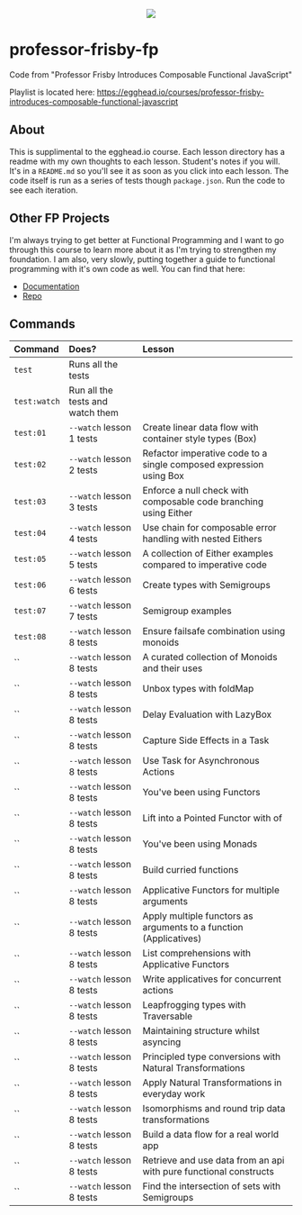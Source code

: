 <p align="center">
  <img src="https://raw.githubusercontent.com/mrpotatoes/professor-frisby-fp/master/assets/fp-professor-frisby.jpg" />
</p>

# professor-frisby-fp
Code from "Professor Frisby Introduces Composable Functional JavaScript"

Playlist is located here: https://egghead.io/courses/professor-frisby-introduces-composable-functional-javascript

## About
This is supplimental to the egghead.io course. Each lesson directory has a readme with my own thoughts to each lesson. Student's notes if you will. It's in a `README.md` so you'll see it as soon as you click into each lesson. The code itself is run as a series of tests though `package.json`. Run the code to see each iteration.

## Other FP Projects
I'm always trying to get better at Functional Programming and I want to go through this course to learn more about it as I'm trying to strengthen my foundation. I am also, very slowly, putting together a guide to functional programming with it's own code as well. You can find that here: 

* [Documentation](https://mrpotatoes.github.io/functional-programming-in-js-reference)
* [Repo](https://github.com/mrpotatoes/functional-programming-in-js-reference)

## Commands
| Command | Does? | Lesson | 
|:------|:------------|:---|
| `test` | Runs all the tests |
| `test:watch` | Run all the tests and watch them |
| `test:01` | `--watch` lesson 1 tests | Create linear data flow with container style types (Box) | 
| `test:02` | `--watch` lesson 2 tests | Refactor imperative code to a single composed expression using Box |
| `test:03` | `--watch` lesson 3 tests | Enforce a null check with composable code branching using Either |
| `test:04` | `--watch` lesson 4 tests | Use chain for composable error handling with nested Eithers |
| `test:05` | `--watch` lesson 5 tests | A collection of Either examples compared to imperative code |
| `test:06` | `--watch` lesson 6 tests | Create types with Semigroups |
| `test:07` | `--watch` lesson 7 tests | Semigroup examples |
| `test:08` | `--watch` lesson 8 tests | Ensure failsafe combination using monoids |
| `` | `--watch` lesson 8 tests | A curated collection of Monoids and their uses | 
| `` | `--watch` lesson 8 tests | Unbox types with foldMap | 
| `` | `--watch` lesson 8 tests | Delay Evaluation with LazyBox | 
| `` | `--watch` lesson 8 tests | Capture Side Effects in a Task | 
| `` | `--watch` lesson 8 tests | Use Task for Asynchronous Actions | 
| `` | `--watch` lesson 8 tests | You've been using Functors | 
| `` | `--watch` lesson 8 tests | Lift into a Pointed Functor with of | 
| `` | `--watch` lesson 8 tests | You've been using Monads | 
| `` | `--watch` lesson 8 tests | Build curried functions | 
| `` | `--watch` lesson 8 tests | Applicative Functors for multiple arguments | 
| `` | `--watch` lesson 8 tests | Apply multiple functors as arguments to a function (Applicatives) | 
| `` | `--watch` lesson 8 tests | List comprehensions with Applicative Functors | 
| `` | `--watch` lesson 8 tests | Write applicatives for concurrent actions | 
| `` | `--watch` lesson 8 tests | Leapfrogging types with Traversable | 
| `` | `--watch` lesson 8 tests | Maintaining structure whilst asyncing | 
| `` | `--watch` lesson 8 tests | Principled type conversions with Natural Transformations | 
| `` | `--watch` lesson 8 tests | Apply Natural Transformations in everyday work | 
| `` | `--watch` lesson 8 tests | Isomorphisms and round trip data transformations | 
| `` | `--watch` lesson 8 tests | Build a data flow for a real world app | 
| `` | `--watch` lesson 8 tests | Retrieve and use data from an api with pure functional constructs | 
| `` | `--watch` lesson 8 tests | Find the intersection of sets with Semigroups | 

